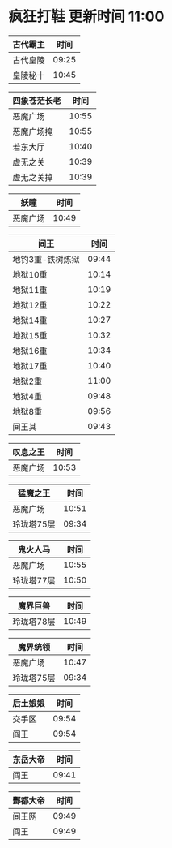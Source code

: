 # 疯狂打鞋 更新时间 11:00

| 古代霸主   | 时间    |
|--------|-------|
| 古代皇陵 | 09:25 |
| 皇陵秘十 | 10:45 |

| 四象苍茫长老   | 时间    |
|--------|-------|
| 恶魔广场 | 10:55 |
| 恶魔广场掩 | 10:55 |
| 若东大厅 | 10:40 |
| 虚无之关 | 10:39 |
| 虚无之关掉 | 10:39 |

| 妖瞳   | 时间    |
|--------|-------|
| 恶魔广场 | 10:49 |

| 间王   | 时间    |
|--------|-------|
| 地钓3重-铁树炼狱 | 09:44 |
| 地狱10重 | 10:14 |
| 地狱11重 | 10:19 |
| 地狱12重 | 10:22 |
| 地狱14重 | 10:27 |
| 地狱15重 | 10:32 |
| 地狱16重 | 10:34 |
| 地狱17重 | 10:40 |
| 地狱2重 | 11:00 |
| 地狱4重 | 09:48 |
| 地狱8重 | 09:56 |
| 间王其 | 09:43 |

| 叹息之王   | 时间    |
|--------|-------|
| 恶魔广场 | 10:53 |

| 猛魔之王   | 时间    |
|--------|-------|
| 恶魔广场 | 10:51 |
| 玲珑塔75层 | 09:34 |

| 鬼火人马   | 时间    |
|--------|-------|
| 恶魔广场 | 10:55 |
| 玲珑塔77层 | 10:50 |

| 魔界巨兽   | 时间    |
|--------|-------|
| 玲珑塔78层 | 10:49 |

| 魔界统领   | 时间    |
|--------|-------|
| 恶魔广场 | 10:47 |
| 玲珑塔75层 | 09:34 |

| 后土娘娘   | 时间    |
|--------|-------|
| 交手区 | 09:54 |
| 阎王 | 09:54 |

| 东岳大帝   | 时间    |
|--------|-------|
| 阎王 | 09:41 |

| 酆都大帝   | 时间    |
|--------|-------|
| 间王网 | 09:49 |
| 阎王 | 09:49 |